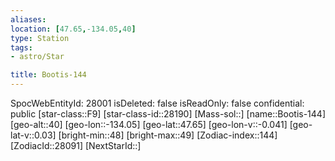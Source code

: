 ```yaml
---
aliases: 
location: [47.65,-134.05,40]
type: Station
tags:
- astro/Star

title: Bootis-144
---
```

SpocWebEntityId: 28001
isDeleted: false
isReadOnly: false
confidential: public
[star-class::F9]
[star-class-id::28190]
[Mass-sol::]
[name::Bootis-144]
[geo-alt::40]
[geo-lon::-134.05]
[geo-lat::47.65]
[geo-lon-v::-0.041]
[geo-lat-v::0.03]
[bright-min::48]
[bright-max::49]
[Zodiac-index::144]
[ZodiacId::28091]
[NextStarId::]



